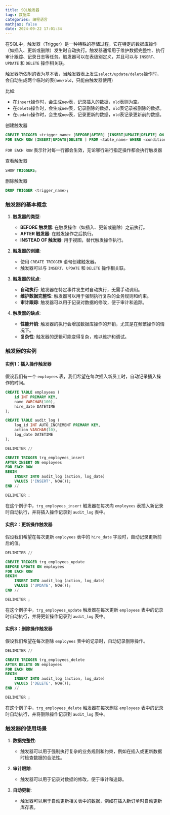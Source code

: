```yaml
---
title: SQL触发器
tags: 数据库
categories: 编程语言
mathjax: false
date: 2024-09-22 17:01:34
---
```



在SQL中，触发器（Trigger）是一种特殊的存储过程，它在特定的数据库操作（如插入、更新或删除）发生时自动执行。触发器通常用于维护数据完整性、执行审计跟踪、记录日志等任务。触发器可以在表级别定义，并且可以与 `INSERT`、`UPDATE` 和 `DELETE` 操作相关联。

触发器所依附的表为基本表，当触发器表上发生`select/update/delete`操作时，会自动生成两个临时的表(`new/old`，只能由触发器使用)

比如:

- 在`insert`操作时，会生成`new`表，记录插入的数据，`old`表则为空。
- 在`delete`操作时，会生成`new`表，记录删除的数据，`old`表记录被删除的数据。
- 在`update`操作时，会生成`new`表，记录更新的数据，`old`表记录更新前的数据。

创建触发器

```sql
CREATE TRIGGER <trigger_name> [BEFORE|AFTER] [INSERT|UPDATE|DELETE] ON <table_name>/<view_name>
FOR EACH ROW [INSERT|UPDATE|DELETE ] FROM <table_name> WHERE <condition>;
```

`FOR EACH ROW` 表示针对每一行都会生效，无论哪行进行指定操作都会执行触发器

查看触发器

```sql
SHOW TRIGGERS;
```

删除触发器

```sql
DROP TRIGGER <trigger_name>;
```

### 触发器的基本概念

1. **触发器的类型**:

   - **BEFORE 触发器**: 在触发操作（如插入、更新或删除）之前执行。
   - **AFTER 触发器**: 在触发操作之后执行。
   - **INSTEAD OF 触发器**: 用于视图，替代触发操作执行。

2. **触发器的创建**:

   - 使用 `CREATE TRIGGER` 语句创建触发器。
   - 触发器可以与 `INSERT`、`UPDATE` 和 `DELETE` 操作相关联。

3. **触发器的优点**:

   - **自动执行**: 触发器在特定事件发生时自动执行，无需手动调用。
   - **维护数据完整性**: 触发器可以用于强制执行复杂的业务规则和约束。
   - **审计跟踪**: 触发器可以用于记录对数据的修改，便于审计和追踪。

4. **触发器的缺点**:
   - **性能开销**: 触发器的执行会增加数据库操作的开销，尤其是在频繁操作的情况下。
   - **复杂性**: 触发器的逻辑可能变得复杂，难以维护和调试。

### 触发器的实例

#### 实例1：插入操作触发器

假设我们有一个 `employees` 表，我们希望在每次插入新员工时，自动记录插入操作的时间。

```sql
CREATE TABLE employees (
    id INT PRIMARY KEY,
    name VARCHAR(100),
    hire_date DATETIME
);

CREATE TABLE audit_log (
    log_id INT AUTO_INCREMENT PRIMARY KEY,
    action VARCHAR(10),
    log_date DATETIME
);

DELIMITER //

CREATE TRIGGER trg_employees_insert
AFTER INSERT ON employees
FOR EACH ROW
BEGIN
    INSERT INTO audit_log (action, log_date)
    VALUES ('INSERT', NOW());
END //

DELIMITER ;
```

在这个例子中，`trg_employees_insert` 触发器在每次向 `employees` 表插入新记录时自动执行，并将插入操作记录到 `audit_log` 表中。

#### 实例2：更新操作触发器

假设我们希望在每次更新 `employees` 表中的 `hire_date` 字段时，自动记录更新前后的值。

```sql
DELIMITER //

CREATE TRIGGER trg_employees_update
BEFORE UPDATE ON employees
FOR EACH ROW
BEGIN
    INSERT INTO audit_log (action, log_date)
    VALUES ('UPDATE', NOW());
END //

DELIMITER ;
```

在这个例子中，`trg_employees_update` 触发器在每次更新 `employees` 表中的记录时自动执行，并将更新操作记录到 `audit_log` 表中。

#### 实例3：删除操作触发器

假设我们希望在每次删除 `employees` 表中的记录时，自动记录删除操作。

```sql
DELIMITER //

CREATE TRIGGER trg_employees_delete
AFTER DELETE ON employees
FOR EACH ROW
BEGIN
    INSERT INTO audit_log (action, log_date)
    VALUES ('DELETE', NOW());
END //

DELIMITER ;
```

在这个例子中，`trg_employees_delete` 触发器在每次删除 `employees` 表中的记录时自动执行，并将删除操作记录到 `audit_log` 表中。

### 触发器的使用场景

1. **数据完整性**:

   - 触发器可以用于强制执行复杂的业务规则和约束，例如在插入或更新数据时检查数据的合法性。

2. **审计跟踪**:

   - 触发器可以用于记录对数据的修改，便于审计和追踪。

3. **自动更新**:
   - 触发器可以用于自动更新相关表中的数据，例如在插入新订单时自动更新库存表。
